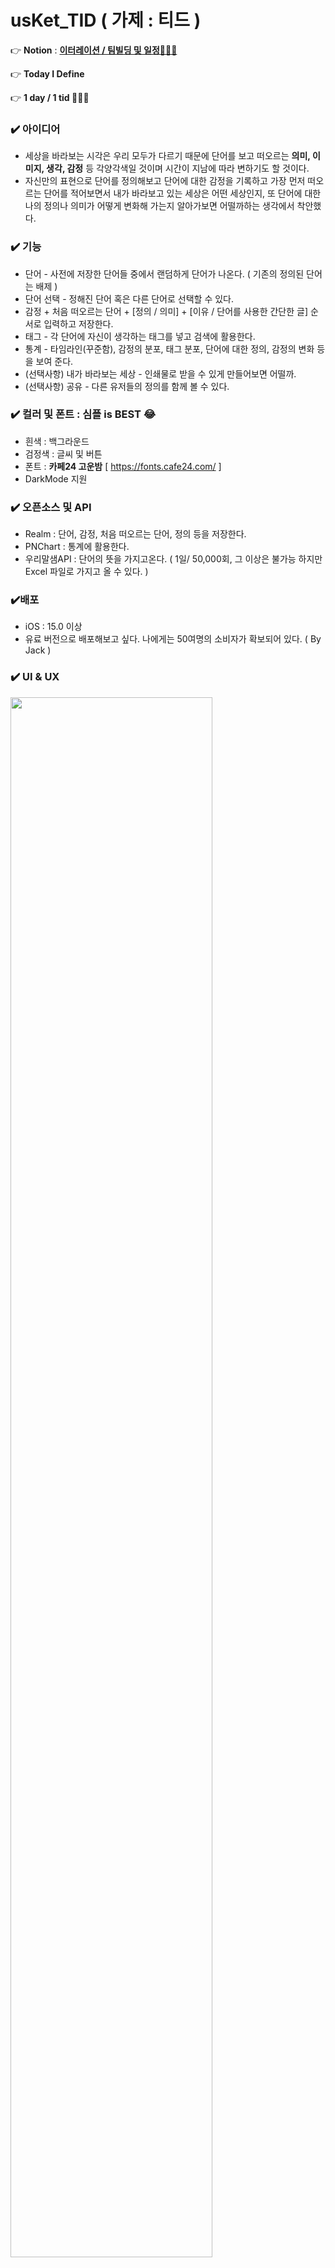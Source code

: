 

<br></br>

# usKet_TID ( 가제 : 티드 )

 👉 **Notion** : **[이터레이션 / 팀빌딩 및 일정🧑🏻‍💻](https://jasper-atom-7c6.notion.site/a815c7d1282143f1bdcca2bd7eda7c16)**

 👉  **Today I Define**

 👉  **1 day  / 1 tid 🏃🏻‍♂️**

### ✔️ 아이디어

- 세상을 바라보는 시각은 우리 모두가 다르기 때문에 단어를 보고 떠오르는 **의미, 이미지, 생각, 감정** 등 각양각색일 것이며 시간이 지남에 따라 변하기도 할 것이다.
- 자신만의 표현으로 단어를 정의해보고 단어에 대한 감정을 기록하고 가장 먼저 떠오르는 단어를 적어보면서 내가 바라보고 있는 세상은 어떤 세상인지, 또 단어에 대한 나의 정의나 의미가 어떻게 변화해 가는지 알아가보면 어떨까하는 생각에서 착안했다.

### ✔️ 기능

- 단어 - 사전에 저장한 단어들 중에서 랜덤하게 단어가 나온다. ( 기존의 정의된 단어는 배제 )
- 단어 선택 - 정해진 단어 혹은 다른 단어로 선택할 수 있다.
- 감정 + 처음 떠오르는 단어 + [정의 / 의미] + [이유 / 단어를 사용한 간단한 글] 순서로 입력하고 저장한다.
- 태그 - 각 단어에 자신이 생각하는 태그를 넣고 검색에 활용한다.
- 통계 - 타임라인(꾸준함), 감정의 분포, 태그 분포, 단어에 대한 정의, 감정의 변화 등을 보여 준다.
- (선택사항) 내가 바라보는 세상 - 인쇄물로 받을 수 있게 만들어보면 어떨까.
- (선택사항) 공유 - 다른 유저들의 정의를 함께 볼 수 있다.

### ✔️ 컬러 및 폰트 : 심플 is BEST 😂

- 흰색 : 백그라운드
- 검정색 : 글씨 및 버튼
- 폰트 : **카페24 고운밤** [ https://fonts.cafe24.com/ ]
- DarkMode 지원
### ✔️ 오픈소스 및 API

- Realm : 단어, 감정, 처음 떠오르는 단어, 정의 등을 저장한다.
- PNChart : 통계에 활용한다.
- 우리말샘API : 단어의 뜻을 가지고온다. ( 1일/ 50,000회, 그 이상은 불가능 하지만 Excel 파일로 가지고 올 수 있다. )

### ✔️**배포**
- iOS : 15.0 이상
- 유료 버전으로 배포해보고 싶다. 나에게는 50여명의 소비자가 확보되어 있다. ( By Jack )

### ✔️ UI & UX

<img src="https://user-images.githubusercontent.com/53691249/142445742-40080331-31ec-4ead-8e04-88babdbe90bd.jpg" width="80%" height="80%">


- 메인, 통계, 설정 : TabBar
- 메인 : TableView
- 우측 상단 버튼 : 단어 추천, 선택 → Editor Page ( 사진과 다름 )
- 통계 : PNChart를 이용 Card 형태의 UI 
<br></br>

